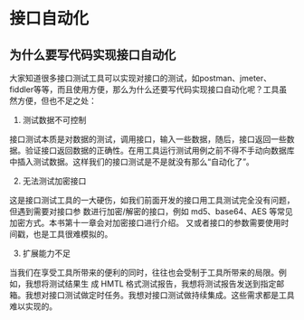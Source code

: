 # 接口自动化

## 为什么要写代码实现接口自动化

大家知道很多接口测试工具可以实现对接口的测试，如postman、jmeter、fiddler等等，而且使用方便，那么为什么还要写代码实现接口自动化呢？工具虽然方便，但也不足之处：

1. 测试数据不可控制

接口测试本质是对数据的测试，调用接口，输入一些数据，随后，接口返回一些数据。验证接口返回数据的正确性。在用工具运行测试用例之前不得不手动向数据库中插入测试数据。这样我们的接口测试是不是就没有那么“自动化了”。

2. 无法测试加密接口

这是接口测试工具的一大硬伤，如我们前面开发的接口用工具测试完全没有问题，但遇到需要对接口参 数进行加密/解密的接口，例如 md5、base64、AES 等常见加密方式。本书第十一章会对加密接口进行介绍。 又或者接口的参数需要使用时间戳，也是工具很难模拟的。

3. 扩展能力不足

当我们在享受工具所带来的便利的同时，往往也会受制于工具所带来的局限。例如，我想将测试结果生 成 HMTL 格式测试报告，我想将测试报告发送到指定邮箱。我想对接口测试做定时任务。我想对接口测试做持续集成。这些需求都是工具难以实现的。